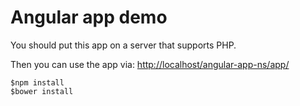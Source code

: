 Angular app demo
==========
You should put this app on a server that supports PHP.

Then you can use the app via: <http://localhost/angular-app-ns/app/>

`$npm install`  
`$bower install`
